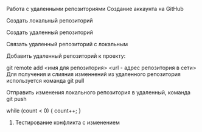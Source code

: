 Работа с удаленными репозиториями
Создание аккаунта на GitHub

Создать локальный репозиторий

Создать удаленный репозиторий

Связать удаленный репозиторий с локальным

Добавить удаленный репозиторий к проекту:

git remote add <имя для репозитория> <url - адрес репозитория в сети>
Для получения и слияния изменнений из удаленного репозитория используется команда git pull

Отправить изменения локального репозитория в удаленный, команда git push

while (count < 0)
{
    count++;
    }

1. Тестирование конфликта с изменением
